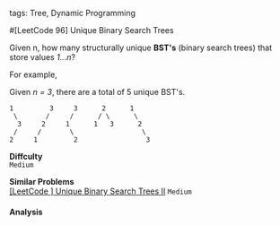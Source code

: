 tags: Tree, Dynamic Programming

#[LeetCode 96] Unique Binary Search Trees

Given n, how many structurally unique **BST's** (binary search trees) that store values *1...n*?

For example,

Given *n = 3*, there are a total of 5 unique BST's.

    1         3     3      2      1
     \       /     /      / \      \
      3     2     1      1   3      2
     /     /       \                 \
    2     1         2                 3


**Diffculty**  
`Medium`

**Similar Problems**  
[[LeetCode ] Unique Binary Search Trees II]() `Medium`



#### Analysis

